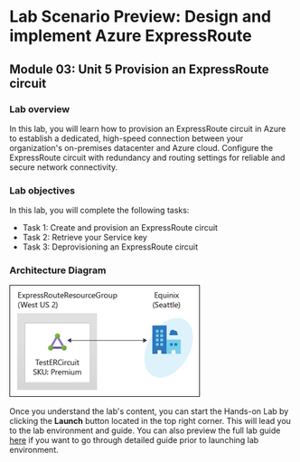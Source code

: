 # Lab Scenario Preview: Design and implement Azure ExpressRoute

## Module 03: Unit 5 Provision an ExpressRoute circuit

### Lab overview

In this lab, you will learn how to  provision an ExpressRoute circuit in Azure to establish a dedicated, high-speed connection between your organization's on-premises datacenter and Azure cloud. Configure the ExpressRoute circuit with redundancy and routing settings for reliable and secure network connectivity.

### Lab objectives
  
In this lab, you will complete the following tasks:

+ Task 1: Create and provision an ExpressRoute circuit
+ Task 2: Retrieve your Service key
+ Task 3: Deprovisioning an ExpressRoute circuit

### Architecture Diagram
![](media/M3-U5.png) 

Once you understand the lab's content, you can start the Hands-on Lab by clicking the **Launch** button located in the top right corner. This will lead you to the lab environment and guide. You can also preview the full lab guide [here](https://experience.cloudlabs.ai/#/labguidepreview/a9228d15-a67b-4667-8261-92634eb864e6) if you want to go through detailed guide prior to launching lab environment.








